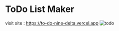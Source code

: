# ToDo List Maker
visit site : https://to-do-nine-delta.vercel.app
![todo](https://user-images.githubusercontent.com/93903074/229859257-c9026fb8-e986-4d40-9e86-99eba903af41.png)
